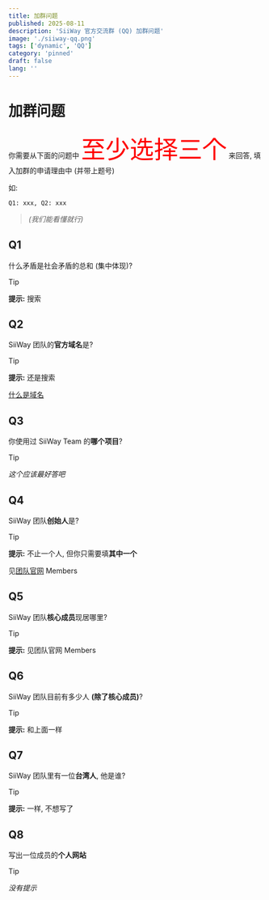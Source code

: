 ```yaml
---
title: 加群问题
published: 2025-08-11
description: 'SiiWay 官方交流群 (QQ) 加群问题'
image: './siiway-qq.png'
tags: ['dynamic', 'QQ']
category: 'pinned'
draft: false 
lang: ''
---
```


# 加群问题

你需要从下面的问题中 <font color=red size=7>至少选择三个</font> 来回答, 填入加群的申请理由中 (并带上题号)

如:

```
Q1: xxx, Q2: xxx
```

> *(我们能看懂就行)*

## Q1

什么矛盾是社会矛盾的总和 (集中体现)?

> [!TIP]
> **提示:** 搜索

## Q2

SiiWay 团队的**官方域名**是?

> [!TIP]
> **提示:** 还是搜索
>
> [什么是域名](https://www.bing.com/search?q=%E4%BB%80%E4%B9%88%E6%98%AF%E5%9F%9F%E5%90%8D)

## Q3

你使用过 SiiWay Team 的**哪个项目**?

> [!TIP]
> *这个应该最好答吧*

## Q4

SiiWay 团队**创始人**是?

> [!TIP]
> **提示:** 不止一个人, 但你只需要填**其中一个**
> 
> 见[团队官网](https://siiway.top) Members

## Q5

SiiWay 团队**核心成员**现居哪里?

> [!TIP]
> **提示:** 见团队官网 Members

## Q6

SiiWay 团队目前有多少人 **(除了核心成员)**?

> [!TIP]
> **提示:** 和上面一样

## Q7

SiiWay 团队里有一位**台湾人**, 他是谁?

> [!TIP]
> **提示:** 一样, 不想写了

## Q8

写出一位成员的**个人网站**

> [!TIP]
> *没有提示*
